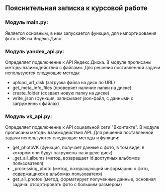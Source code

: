 ## Пояснительная записка к курсовой работе

### Модуль main.py:
Является основным, в нем запускается функция, для импортирования фото с ВК на Яндекс.Диск

### Модуль yandex_api.py:
Определяет подключение к API Яндекс.Диска. В модуле прописаны методы взаимодействия с файлами.
Для решения поставленной задачи используются следующие методы:
- upload_url_disk (загрузка файла на диск по URL)
- get_meta_info_files (проверяет наличие папки на диске)
- create_folder (создает новую папку на диске)
- write_json (функция, записывает json-файл, с данными о загруженных файлах)

### Модуль vk_api.py:
Определяет подключение к API социальной сети "Вконтакте". В модуле прописаны методы взаимодействия API.
Для решения поставленной задачи используются следующие методы и функции:
- get_photoVK (функция, получает данные о фото, в том виде, в котором они будут загружены на яндекс диск)
- _get_all_albums (метод, возвращает id доступных альбомов пользователя)
- _processing_photo (метод, возвращающий информацию о фото, содержащихся в альбомах пользователя)
- get_all_photos (метод, форматирует полученные данные, основная задача: отсортировать фото с большим размером)
